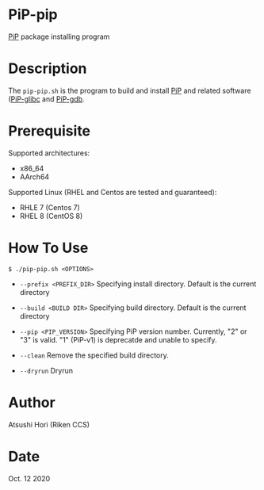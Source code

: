 # PiP-pip

[PiP](../../PiP/README.md) package installing program

# Description

The `pip-pip.sh` is the program to build and install
[PiP](../../PiP/README.md) and related software
([PiP-glibc](../../PiP-glibc) and [PiP-gdb](../../PiP-gdb).

# Prerequisite

Supported architectures:

- x86_64
- AArch64

Supported Linux (RHEL and Centos are tested and guaranteed):

- RHLE 7 (Centos 7)
- RHEL 8 (CentOS 8)

# How To Use

    $ ./pip-pip.sh <OPTIONS>

- `--prefix <PREFIX_DIR>`
  Specifying install directory. Default is the current directory

- `--build <BUILD DIR>`
  Specifying build directory. Default is the current directory

- `--pip <PIP_VERSION>`
  Specifying PiP version number. Currently, "2" or "3" is valid. "1"
  (PiP-v1) is deprecatde and unable to specify.

- `--clean`
  Remove the specified build directory.

- `--dryrun`
  Dryrun

# Author

Atsushi Hori (Riken CCS)

# Date

Oct. 12 2020
